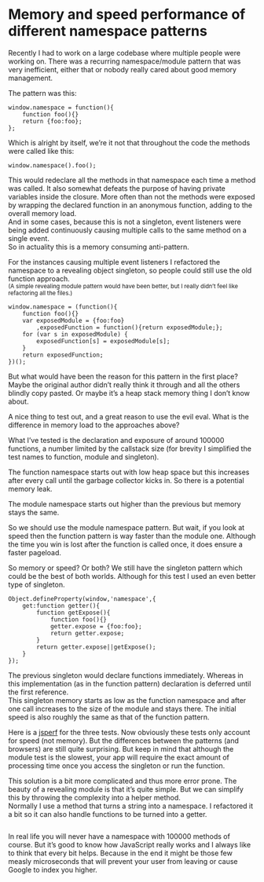 <!--
  id: 2947
  date: 2015-11-03T08:09:00
  modified: 2016-12-07T09:40:21
  slug: memory-and-speed-performance-of-different-namespace-patterns
  type: post
  excerpt: <p>Recently I had to work on a large codebase where multiple people were working on. There was a recurring namespace/module pattern that was very inefficient, either that or nobody really cared about good memory management.</p>
  categories: code, JavaScript
  tags: performance, memory, speed
  metaKeyword: namespace
  metaTitle: Memory and performance of different namespace patterns
  metaDescription: Recently I worked on a large codebase with a recurring namespace pattern that was very inefficient. I decided to test memory and speed of the alternatives.
  inCv: 
  inPortfolio: 
  dateFrom: 
  dateTo: 
-->

# Memory and speed performance of different namespace patterns

<p>Recently I had to work on a large codebase where multiple people were working on. There was a recurring namespace/module pattern that was very inefficient, either that or nobody really cared about good memory management.<br />
<!--more--></p>
<p>The pattern was this:</p>
<pre><code data-language="javascript">window.namespace = function(){
	function foo(){}
	return {foo:foo};
};</code></pre>
<p>Which is alright by itself, we&#8217;re it not that throughout the code the methods were called like this:</p>
<pre><code data-language="javascript">window.namespace().foo();</code></pre>
<p>This would redeclare all the methods in that namespace each time a method was called. It also somewhat defeats the purpose of having private variables inside the closure. More often than not the methods were exposed by wrapping the declared function in an anonymous function, adding to the overall memory load.<br />
And in some cases, because this is not a singleton, event listeners were being added continuously causing multiple calls to the same method on a single event.<br />
So in actuality this is a memory consuming anti-pattern.</p>
<p>For the instances causing multiple event listeners I refactored the namespace to a revealing object singleton, so people could still use the old function approach.<br />
<small>(A simple revealing module pattern would have been better, but I really didn&#8217;t feel like refactoring all the files.)</small></p>
<pre><code data-language="javascript">window.namespace = (function(){
	function foo(){}
	var exposedModule = {foo:foo}
		,exposedFunction = function(){return exposedModule;};
	for (var s in exposedModule) {
		exposedFunction[s] = exposedModule[s];
	}
	return exposedFunction;
})();</code></pre>
<p>But what would have been the reason for this pattern in the first place? Maybe the original author didn&#8217;t really think it through and all the others blindly copy pasted. Or maybe it&#8217;s a heap stack memory thing I don&#8217;t know about.</p>
<p>A nice thing to test out, and a great reason to use the evil eval. What is the difference in memory load to the approaches above?</p>
<p>What I&#8217;ve tested is the declaration and exposure of around 100000 functions, a number limited by the callstack size (for brevity I simplified the test names to function, module and singleton).</p>
<p>The function namespace starts out with low heap space but this increases after every call until the garbage collector kicks in. So there is a potential memory leak.</p>
<p>The module namespace starts out higher than the previous but memory stays the same.</p>
<p>So we should use the module namespace pattern. But wait, if you look at speed then the function pattern is way faster than the module one. Although the time you win is lost after the function is called once, it does ensure a faster pageload.</p>
<p>So memory or speed? Or both? We still have the singleton pattern which could be the best of both worlds. Although for this test I used an even better type of singleton.</p>
<pre><code data-language="javascript">Object.defineProperty(window,'namespace',{
	get:function getter(){
		function getExpose(){
			function foo(){}
			getter.expose = {foo:foo};
			return getter.expose;
		}
		return getter.expose||getExpose();
	}
});</code></pre>
<p>The previous singleton would declare functions immediately. Whereas in this implementation (as in the function pattern) declaration is deferred until the first reference.<br />
This singleton memory starts as low as the function namespace and after one call increases to the size of the module and stays there. The initial speed is also roughly the same as that of the function pattern.</p>
<p>Here is a <a href="http://jsperf.com/memory-and-speed-of-different-namespace-patterns" target="_blank">jsperf</a> for the three tests. Now obviously these tests only account for speed (not memory). But the differences between the patterns (and browsers) are still quite surprising. But keep in mind that although the module test is the slowest, your app will require the exact amount of processing time once you access the singleton or run the function.</p>
<p>This solution is a bit more complicated and thus more error prone. The beauty of a revealing module is that it&#8217;s quite simple. But we can simplify this by throwing the complexity into a helper method.<br />
Normally I use a method that turns a string into a namespace. I refactored it a bit so it can also handle functions to be turned into a getter. </p>
<pre><code data-language="javascript" data-src="/static/example/singletonNamespace.js"></code></pre>
<p>In real life you will never have a namespace with 100000 methods of course. But it&#8217;s good to know how JavaScript really works and I always like to think that every bit helps. Because in the end it might be those few measly microseconds that will prevent your user from leaving or cause Google to index you higher.</p>